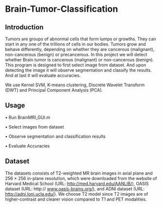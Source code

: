 # Brain-Tumor-Classification

## Introduction
Tumors are groups of abnormal cells that form lumps or growths. They can start in any one of the trillions of cells in our bodies. Tumors grow and behave differently, depending on whether they are cancerous (malignant), non-cancerous (benign) or precancerous. In this project we will detect whether Brain tumor is cancerous (malignant) or non-cancerous (benign). This program is designed to first select image from dataset. And upon detecting the image it will observe segmentation and classify the results. And at last it will evaluate accuracies.

We use Kernel SVM, K-means clustering, Discrete Wavelet Transform (DWT) and Principal Component Analysis (PCA).

## Usage
•	Run BrainMRI_GUI.m

•	Select images from dataset

•	Observe segmentation and classification results

•	Evaluate Accuracies

## Dataset
The datasets consists of T2-weighted MR brain images in axial plane and 256 × 256 in-plane resolution, which were downloaded from the website of Harvard Medical School (URL: http://med.harvard.edu/AANLIB/), OASIS dataset (URL: http:// www.oasis-brains.org/), and ADNI dataset (URL: http://adni.loni.ucla.edu/). We choose T2 model since T2 images are of higher-contrast and clearer vision compared to T1 and PET modalities. 
